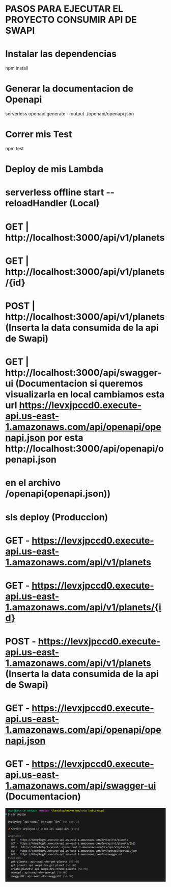 # PASOS PARA EJECUTAR EL PROYECTO CONSUMIR API DE SWAPI

# Instalar las dependencias
npm install

# Generar la documentacion de Openapi
serverless openapi generate --output ./openapi/openapi.json


# Correr mis Test
npm test


# Deploy de mis Lambda
# serverless offline start --reloadHandler  (Local)
# GET  | http://localhost:3000/api/v1/planets 
# GET  | http://localhost:3000/api/v1/planets/{id}  
# POST | http://localhost:3000/api/v1/planets  (Inserta la data consumida de la api de Swapi)
# GET  | http://localhost:3000/api/swagger-ui   (Documentacion si queremos visualizarla en local cambiamos esta url https://levxjpccd0.execute-api.us-east-1.amazonaws.com/api/openapi/openapi.json por esta http://localhost:3000/api/openapi/openapi.json 
# en el archivo /openapi(openapi.json))  


# sls deploy (Produccion)
# GET - https://levxjpccd0.execute-api.us-east-1.amazonaws.com/api/v1/planets
# GET - https://levxjpccd0.execute-api.us-east-1.amazonaws.com/api/v1/planets/{id}
# POST - https://levxjpccd0.execute-api.us-east-1.amazonaws.com/api/v1/planets  (Inserta la data consumida de la api de Swapi)
# GET - https://levxjpccd0.execute-api.us-east-1.amazonaws.com/api/openapi/openapi.json
# GET - https://levxjpccd0.execute-api.us-east-1.amazonaws.com/api/swagger-ui  (Documentacion)
![alt text](assets/image.png)